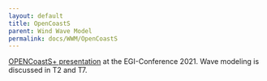 ```yaml
---
layout: default
title: OpenCoastS
parent: Wind Wave Model
permalink: docs/WWM/OpenCoastS
---
```


[OPENCoastS+ presentation](http://opencoasts.lnec.pt/index_en.php#eventos) at the EGI-Conference 2021.
Wave modeling is discussed in T2 and T7.
